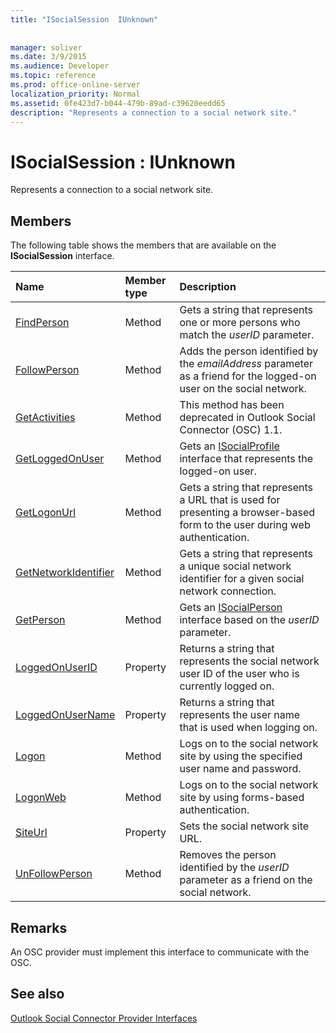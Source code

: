 ```yaml
---
title: "ISocialSession  IUnknown"
 
 
manager: soliver
ms.date: 3/9/2015
ms.audience: Developer
ms.topic: reference
ms.prod: office-online-server
localization_priority: Normal
ms.assetid: 0fe423d7-b044-479b-89ad-c39620eedd65
description: "Represents a connection to a social network site."
---
```


# ISocialSession : IUnknown

Represents a connection to a social network site.
  
## Members

The following table shows the members that are available on the **ISocialSession** interface. 
  
|**Name**|**Member type**|**Description**|
|:-----|:-----|:-----|
|[FindPerson](isocialsession-findperson.md) <br/> |Method  <br/> |Gets a string that represents one or more persons who match the  _userID_ parameter.  <br/> |
|[FollowPerson](isocialsession-followperson.md) <br/> |Method  <br/> |Adds the person identified by the  _emailAddress_ parameter as a friend for the logged-on user on the social network.  <br/> |
|[GetActivities](isocialsession-getactivities.md) <br/> |Method  <br/> |This method has been deprecated in Outlook Social Connector (OSC) 1.1.  <br/> |
|[GetLoggedOnUser](isocialsession-getloggedonuser.md) <br/> |Method  <br/> |Gets an [ISocialProfile](isocialprofileisocialperson.md) interface that represents the logged-on user.  <br/> |
|[GetLogonUrl](isocialsession-getlogonurl.md) <br/> |Method  <br/> |Gets a string that represents a URL that is used for presenting a browser-based form to the user during web authentication.  <br/> |
|[GetNetworkIdentifier](isocialsession-getnetworkidentifier.md) <br/> |Method  <br/> |Gets a string that represents a unique social network identifier for a given social network connection.  <br/> |
|[GetPerson](isocialsession-getperson.md) <br/> |Method  <br/> |Gets an [ISocialPerson](isocialpersoniunknown.md) interface based on the  _userID_ parameter.  <br/> |
|[LoggedOnUserID](isocialsession-loggedonuserid.md) <br/> |Property  <br/> |Returns a string that represents the social network user ID of the user who is currently logged on.  <br/> |
|[LoggedOnUserName](isocialsession-loggedonusername.md) <br/> |Property  <br/> |Returns a string that represents the user name that is used when logging on.  <br/> |
|[Logon](isocialsession-logon.md) <br/> |Method  <br/> |Logs on to the social network site by using the specified user name and password.  <br/> |
|[LogonWeb](isocialsession-logonweb.md) <br/> |Method  <br/> |Logs on to the social network site by using forms-based authentication.  <br/> |
|[SiteUrl](isocialsession-siteurl.md) <br/> |Property  <br/> |Sets the social network site URL.  <br/> |
|[UnFollowPerson](isocialsession-unfollowperson.md) <br/> |Method  <br/> |Removes the person identified by the  _userID_ parameter as a friend on the social network.  <br/> |
   
## Remarks

An OSC provider must implement this interface to communicate with the OSC.
  
## See also



[Outlook Social Connector Provider Interfaces](outlook-social-connector-provider-interfaces.md)


